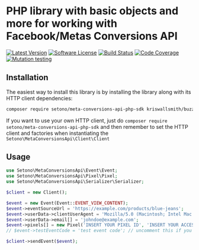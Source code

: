 # PHP library with basic objects and more for working with Facebook/Metas Conversions API

[![Latest Version][ico-version]][link-packagist]
[![Software License][ico-license]](LICENSE)
[![Build Status][ico-github-actions]][link-github-actions]
[![Code Coverage][ico-code-coverage]][link-code-coverage]
[![Mutation testing][ico-infection]][link-infection]

## Installation

The easiest way to install this library is by installing the library along with its HTTP client dependencies:

```bash
composer require setono/meta-conversions-api-php-sdk kriswallsmith/buzz nyholm/psr7
```

If you want to use your own HTTP client, just do `composer require setono/meta-conversions-api-php-sdk` and then
remember to set the HTTP client and factories when instantiating the `Setono\MetaConversionsApi\Client\Client`

## Usage

```php
use Setono\MetaConversionsApi\Event\Event;
use Setono\MetaConversionsApi\Pixel\Pixel;
use Setono\MetaConversionsApi\Serializer\Serializer;

$client = new Client();

$event = new Event(Event::EVENT_VIEW_CONTENT);
$event->eventSourceUrl = 'https://example.com/products/blue-jeans';
$event->userData->clientUserAgent = 'Mozilla/5.0 (Macintosh; Intel Mac OS X 10_15_7) AppleWebKit/537.36 (KHTML, like Gecko) Chrome/103.0.0.0 Safari/537.36';
$event->userData->email[] = 'johndoe@example.com';
$event->pixels[] = new Pixel('INSERT YOUR PIXEL ID', 'INSERT YOUR ACCESS TOKEN');
// $event->testEventCode = 'test event code'; // uncomment this if you want to send a test event to Facebook

$client->sendEvent($event);
```

[ico-version]: https://poser.pugx.org/setono/meta-conversions-api-php-sdk/v/stable
[ico-license]: https://poser.pugx.org/setono/meta-conversions-api-php-sdk/license
[ico-github-actions]: https://github.com/Setono/meta-conversions-api-php-sdk/workflows/build/badge.svg
[ico-code-coverage]: https://codecov.io/gh/Setono/meta-conversions-api-php-sdk/branch/master/graph/badge.svg
[ico-infection]: https://img.shields.io/endpoint?style=flat&url=https%3A%2F%2Fbadge-api.stryker-mutator.io%2Fgithub.com%2FSetono%2Fmeta-conversions-api-php-sdk%2Fmaster

[link-packagist]: https://packagist.org/packages/setono/meta-conversions-api-php-sdk
[link-github-actions]: https://github.com/Setono/meta-conversions-api-php-sdk/actions
[link-code-coverage]: https://codecov.io/gh/Setono/meta-conversions-api-php-sdk
[link-infection]: https://dashboard.stryker-mutator.io/reports/github.com/Setono/meta-conversions-api-php-sdk/master
